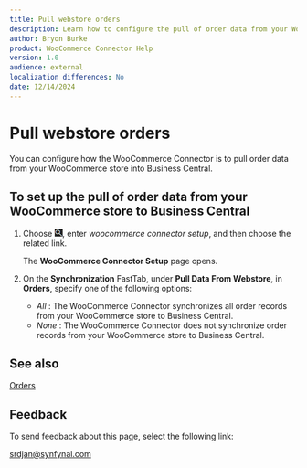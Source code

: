 ```yaml
---
title: Pull webstore orders
description: Learn how to configure the pull of order data from your WooCommerce store to Business Central.
author: Bryon Burke
product: WooCommerce Connector Help
version: 1.0
audience: external
localization differences: No
date: 12/14/2024
---
```


<!-- markdownlint-disable MD006 MD007 MD009 MD024 MD025 MD033 -->
<!--// cspell:ignore  markdownlint allowfullscreen keyframes webstore woocommerce -->

# Pull webstore orders

You can configure how the WooCommerce Connector is to pull order data from your WooCommerce store into Business Central.

## To set up the pull of order data from your WooCommerce store to Business Central

1. Choose ![Lightbulb that opens the Tell Me feature.](media/ui-search/search_small.png "Tell me what you want to do"), enter <i>woocommerce connector setup</i>, and then choose the related link.

   The <b>WooCommerce Connector Setup</b> page opens.

1. On the <b>Synchronization</b> FastTab, under <b>Pull Data From Webstore</b>, in <b>Orders</b>, specify one of the following options:
     - <i>All</i> : The WooCommerce Connector synchronizes all order records from your WooCommerce store to Business Central.
     - <i>None</i> : The WooCommerce Connector does not synchronize order records from your WooCommerce store to Business Central.

## See also

[Orders](orders.md) 

## Feedback

To send feedback about this page, select the following link:

[srdjan@synfynal.com](mailto:srdjan@synfynal.com?subject=Documentation%20Feedback%20Product%20Docs:%20pull-webstore-orders)
